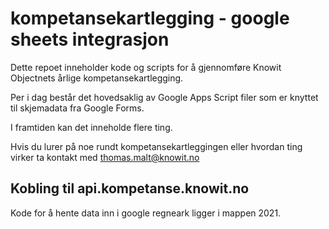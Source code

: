 # kompetansekartlegging - google sheets integrasjon

Dette repoet inneholder kode og scripts for å gjennomføre Knowit Objectnets
årlige kompetansekartlegging.

Per i dag består det hovedsaklig av Google Apps Script filer som er knyttet til
skjemadata fra Google Forms.

I framtiden kan det inneholde flere ting.

Hvis du lurer på noe rundt kompetansekartleggingen eller hvordan ting virker ta
kontakt med thomas.malt@knowit.no

## Kobling til api.kompetanse.knowit.no

Kode for å hente data inn i google regneark ligger i mappen 2021.
